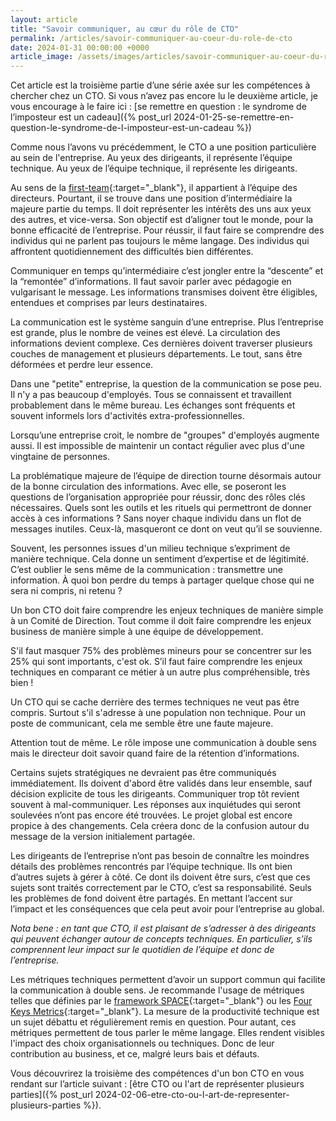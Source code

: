```yaml
---
layout: article
title: "Savoir communiquer, au cœur du rôle de CTO"
permalink: /articles/savoir-communiquer-au-coeur-du-role-de-cto
date: 2024-01-31 00:00:00 +0000
article_image: /assets/images/articles/savoir-communiquer-au-coeur-du-role-de-cto.jpg
---
```


Cet article est la troisième partie d’une série axée sur les compétences à chercher chez un CTO. Si vous n’avez pas encore lu le deuxième article, je vous encourage à le faire ici : [se remettre en question : le syndrome de l’imposteur est un cadeau]({% post_url 2024-01-25-se-remettre-en-question-le-syndrome-de-l-imposteur-est-un-cadeau %})

Comme nous l’avons vu précédemment, le CTO a une position particulière au sein de l'entreprise. Au yeux des dirigeants, il représente l’équipe technique. Au yeux de l’équipe technique, il représente les dirigeants.

Au sens de la [first-team](https://www.youtube.com/watch?v=BjE_mPoZPSg){:target="_blank"}, il appartient à l’équipe des directeurs. Pourtant, il se trouve dans une position d’intermédiaire la majeure partie du temps. Il doit représenter les intérêts des uns aux yeux des autres, et vice-versa. Son objectif est d’aligner tout le monde, pour la bonne efficacité de l’entreprise. Pour réussir, il faut faire se comprendre des individus qui ne parlent pas toujours le même langage. Des individus qui affrontent quotidiennement des difficultés bien différentes.

Communiquer en temps qu’intermédiaire c’est jongler entre la “descente” et la “remontée” d’informations. Il faut savoir parler avec pédagogie en vulgarisant le message. Les informations transmises doivent être éligibles, entendues et comprises par leurs destinataires.

La communication est le système sanguin d’une entreprise. Plus l’entreprise est grande, plus le nombre de veines est élevé. La circulation des informations devient complexe. Ces dernières doivent traverser plusieurs couches de management et plusieurs départements. Le tout, sans  être déformées et perdre leur essence.

Dans une "petite" entreprise, la question de la communication se pose peu. Il n'y a pas beaucoup d'employés. Tous se connaissent et travaillent probablement dans le même bureau. Les échanges sont fréquents et souvent informels lors d'activités extra-professionnelles.

Lorsqu’une entreprise croit, le nombre de "groupes" d'employés augmente aussi. Il est impossible de maintenir un contact régulier avec plus d'une vingtaine de personnes.

La problématique majeure de l’équipe de direction tourne désormais autour de la bonne circulation des informations. Avec elle, se poseront les questions de l’organisation appropriée pour réussir, donc des rôles clés nécessaires. Quels sont les outils et les rituels qui permettront de donner accès à ces informations ? Sans noyer chaque individu dans un flot de messages inutiles. Ceux-là, masqueront ce dont on veut qu’il se souvienne.

Souvent, les personnes issues d'un milieu technique s’expriment de manière technique. Cela donne un sentiment d’expertise et de légitimité. C’est oublier le sens même de la communication : transmettre une information. À quoi bon perdre du temps à partager quelque chose qui ne sera ni compris, ni retenu ?

Un bon CTO doit faire comprendre les enjeux techniques de manière simple à un Comité de Direction. Tout comme il doit faire comprendre les enjeux business de manière simple à une équipe de développement.

S'il faut masquer 75% des problèmes mineurs pour se concentrer sur les 25% qui sont importants, c'est ok. S’il faut faire comprendre les enjeux techniques en comparant ce métier à un autre plus compréhensible, très bien !

Un CTO qui se cache derrière des termes techniques ne veut pas être compris. Surtout s'il s'adresse à une population non technique. Pour un poste de communicant, cela me semble être une faute majeure.

Attention tout de même. Le rôle impose une communication à double sens mais le directeur doit savoir quand faire de la rétention d’informations.

Certains sujets stratégiques ne devraient pas être communiqués immédiatement. Ils doivent d'abord être validés dans leur ensemble, sauf décision explicite de tous les dirigeants. Communiquer trop tôt revient souvent à mal-communiquer. Les réponses aux inquiétudes qui seront soulevées n’ont pas encore été trouvées. Le projet global est encore propice à des changements. Cela créera donc de la confusion autour du message de la version initialement partagée.

Les dirigeants de l’entreprise n’ont pas besoin de connaître les moindres détails des problèmes rencontrés par l’équipe technique. Ils ont bien d’autres sujets à gérer à côté. Ce dont ils doivent être surs, c’est que ces sujets sont traités correctement par le CTO, c’est sa responsabilité. Seuls les problèmes de fond doivent être partagés. En mettant l’accent sur l’impact et les conséquences que cela peut avoir pour l’entreprise au global.

*Nota bene : en tant que CTO, il est plaisant de s’adresser à des dirigeants qui peuvent échanger autour de concepts techniques. En particulier, s'ils comprennent leur impact sur le quotidien de l’équipe et donc de l’entreprise.*

Les métriques techniques permettent d’avoir un support commun qui facilite la communication à double sens. Je recommande l'usage de métriques telles que définies par le [framework SPACE](https://queue.acm.org/detail.cfm?id=3454124){:target="_blank"} ou les [Four Keys Metrics](https://www.atlassian.com/devops/frameworks/dora-metrics){:target="_blank"}. La mesure de la productivité technique est un sujet débattu et régulièrement remis en question. Pour autant, ces métriques permettent de tous parler le même langage. Elles rendent visibles l'impact des choix organisationnels ou techniques. Donc de leur contribution au business, et ce, malgré leurs bais et défauts.

Vous découvrirez la troisième des compétences d'un bon CTO en vous rendant sur l’article suivant : [être CTO ou l'art de représenter plusieurs parties]({% post_url 2024-02-06-etre-cto-ou-l-art-de-representer-plusieurs-parties %}).